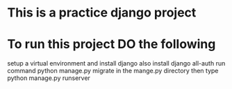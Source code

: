 # This is a practice django project
# To run this project DO the following
  setup a virtual environment and install django
  also install django all-auth
  run command python manage.py migrate in the mange.py directory
  then type python manage.py runserver
